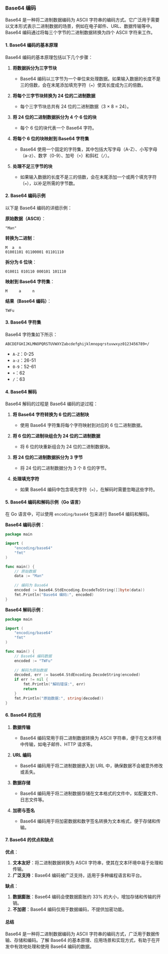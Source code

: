 ### Base64 编码

Base64 是一种将二进制数据编码为 ASCII 字符串的编码方式。它广泛用于需要以文本形式表示二进制数据的场景，例如在电子邮件、URL、数据传输等中。Base64 编码通过将每三个字节的二进制数据转换为四个 ASCII 字符来工作。

#### 1. Base64 编码的基本原理

Base64 编码的基本原理包括以下几个步骤：

1. **将数据拆分为三字节块**

   - Base64 编码以三字节为一个单位来处理数据。如果输入数据的长度不是三的倍数，会在末尾添加填充字符（`=`）使其长度成为三的倍数。

2. **将每个三字节块转换为 24 位的二进制数据**

   - 每个三字节块总共有 24 位的二进制数据（3 × 8 = 24）。

3. **将 24 位的二进制数据拆分为 4 个 6 位的块**

   - 每个 6 位的块代表一个 Base64 字符。

4. **将每个 6 位的块映射到 Base64 字符集**

   - Base64 使用一个固定的字符集，其中包括大写字母（A-Z）、小写字母（a-z）、数字（0-9）、加号（`+`）和斜杠（`/`）。

5. **处理不足三字节的块**

   - 如果输入数据的长度不是三的倍数，会在末尾添加一个或两个填充字符（`=`），以补足所需的字节数。

#### 2. Base64 编码示例

以下是 Base64 编码的详细示例：

**原始数据（ASCII）**：
```
"Man"
```

**转换为二进制**：
```
M  a  n
01001101 01100001 01101110
```

**拆分为 6 位块**：
```
010011 010110 000101 101110
```

**映射到 Base64 字符集**：
```
M     a     n
```

**结果（Base64 编码）**：
```
TWFu
```

#### 3. Base64 字符集

Base64 字符集如下所示：
```
ABCDEFGHIJKLMNOPQRSTUVWXYZabcdefghijklmnopqrstuvwxyz0123456789+/
```

- `A-Z`：0-25
- `a-z`：26-51
- `0-9`：52-61
- `+`：62
- `/`：63

#### 4. Base64 解码

Base64 解码的过程是 Base64 编码的逆过程：

1. **将 Base64 字符转换为 6 位的二进制块**

   - 使用 Base64 字符集将每个字符映射到对应的 6 位二进制数据。

2. **将 6 位的二进制块组合为 24 位的二进制数据**

   - 将 6 位的块重新组合为 24 位的二进制数据块。

3. **将 24 位的二进制数据拆分为 3 字节**

   - 将 24 位的二进制数据分为 3 个 8 位的字节。

4. **处理填充字符**

   - 如果 Base64 编码中包含填充字符（`=`），在解码时需要忽略这些字符。

#### 5. Base64 编码和解码示例（Go 语言）

在 Go 语言中，可以使用 `encoding/base64` 包来进行 Base64 编码和解码。

**Base64 编码示例**：

```go
package main

import (
    "encoding/base64"
    "fmt"
)

func main() {
    // 原始数据
    data := "Man"
    
    // 编码为 Base64
    encoded := base64.StdEncoding.EncodeToString([]byte(data))
    fmt.Println("Base64 编码:", encoded)
}
```

**Base64 解码示例**：

```go
package main

import (
    "encoding/base64"
    "fmt"
)

func main() {
    // Base64 编码数据
    encoded := "TWFu"
    
    // 解码为原始数据
    decoded, err := base64.StdEncoding.DecodeString(encoded)
    if err != nil {
        fmt.Println("解码错误:", err)
        return
    }
    fmt.Println("原始数据:", string(decoded))
}
```

#### 6. Base64 的应用

1. **数据传输**

   - Base64 编码常用于将二进制数据转换为 ASCII 字符串，便于在文本环境中传输，如电子邮件、HTTP 请求等。

2. **URL 编码**

   - Base64 编码用于将二进制数据嵌入到 URL 中，确保数据不会被意外修改或丢失。

3. **数据存储**

   - Base64 编码用于将二进制数据存储在文本格式的文件中，如配置文件、日志文件等。

4. **加密与签名**

   - Base64 编码用于将加密数据和数字签名转换为文本格式，便于存储和传输。

#### 7. Base64 的优点和缺点

**优点**：

1. **文本友好**：将二进制数据转换为 ASCII 字符串，使其在文本环境中易于处理和传输。
2. **广泛支持**：Base64 编码被广泛支持，适用于多种编程语言和平台。

**缺点**：

1. **数据膨胀**：Base64 编码会使数据膨胀约 33% 的大小，增加存储和传输的开销。
2. **不加密**：Base64 编码仅用于数据编码，不提供加密功能。

#### 总结

Base64 是一种将二进制数据编码为 ASCII 字符串的编码方式，广泛用于数据传输、存储和编码。了解 Base64 的基本原理、应用场景和实现方式，有助于在开发中有效地处理和使用 Base64 编码的数据。